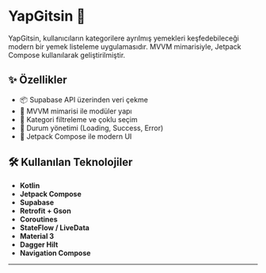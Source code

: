# YapGitsin 🍔

YapGitsin, kullanıcıların kategorilere ayrılmış yemekleri keşfedebileceği modern bir yemek listeleme uygulamasıdır. MVVM mimarisiyle, Jetpack Compose kullanılarak geliştirilmiştir.

## ✨ Özellikler

- 📦 Supabase API üzerinden veri çekme
- 🧭 MVVM mimarisi ile modüler yapı
- 🧩 Kategori filtreleme ve çoklu seçim
- 💬 Durum yönetimi (Loading, Success, Error)
- 🎨 Jetpack Compose ile modern UI

## 🛠️ Kullanılan Teknolojiler

- **Kotlin**
- **Jetpack Compose**
- **Supabase**
- **Retrofit + Gson**
- **Coroutines**
- **StateFlow / LiveData**
- **Material 3**
- **Dagger Hilt**
- **Navigation Compose**

---
